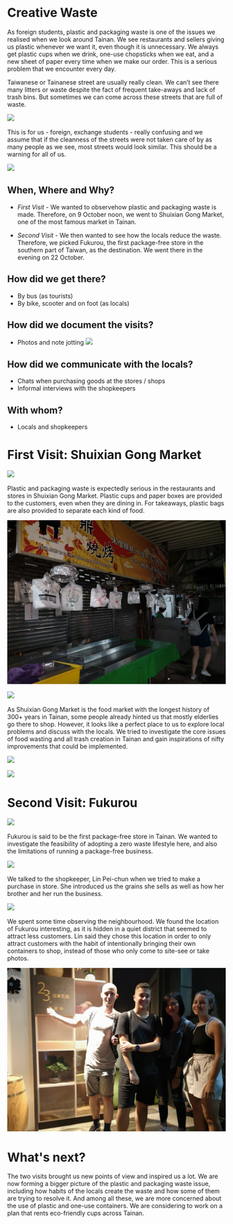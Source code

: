 # Creative Waste

As foreign students, plastic and packaging waste is one of the issues we realised when we look around Tainan. We see restaurants and sellers giving us plastic whenever we want it, even though it is unnecessary. We always get plastic cups when we drink, one-use chopsticks when we eat, and a new sheet of paper every time when we make our order. This is a serious problem that we encounter every day.

Taiwanese or Tainanese street are usually really clean. We can’t see there many litters or waste despite the fact of frequent take-aways and lack of trash bins. But sometimes we can come across these streets that are full of waste.

![](files/4.png)

This is for us - foreign, exchange students - really confusing and we assume that if the cleanness of the streets were not taken care of by as many people as we see, most streets would look similar. This should be a warning for all of us.

![](files/3.png)

## When, Where and Why?

- *First Visit* - 
We wanted to observehow plastic and packaging waste is made.
Therefore, on 9 October noon, we went to Shuixian Gong Market, one of the most famous market in Tainan.



- *Second Visit* - 
We then wanted to see how the locals reduce the waste.
Therefore, we picked Fukurou, the first package-free store in the southern part of Taiwan, as the destination. We went there in the evening on 22 October.

## How did we get there?

- By bus (as tourists)
- By bike, scooter and on foot (as locals)


## How did we document the visits?

- Photos and note jotting
![](files/notes.png)


## How did we communicate with the locals?

- Chats when purchasing goods at the stores / shops
- Informal interviews with the shopkeepers


<!-- ## How did we combine and compare those two cases

In our first visit, we observed how plastic and packaging waste is made in one of the most famous market in Tainan; while in the second one, we saw how the locals try to reduce the waste. -->


## With whom? 

- Locals and shopkeepers

# First Visit: Shuixian Gong Market

![](files/first.png)

Plastic and packaging waste is expectedly serious in the restaurants and stores in Shuixian Gong Market. Plastic cups and paper boxes are provided to the customers, even when they are dining in. For takeaways, plastic bags are also provided to separate each kind of food.

![](files/11.jpg)

![](files/2.jpg)


As Shuixian Gong Market is the food market with the longest history of 300+ years in Tainan, some people already hinted us that mostly elderlies go there to shop. However, it looks like a perfect place to us to explore local problems and discuss with the locals. We tried to investigate the core issues of food wasting and all trash creation in Tainan and gain inspirations of nifty improvements that could be implemented.

![](files/3.jpg)



![](files/6.jpg)


# Second Visit: Fukurou

![](files/pack.png)

Fukurou is said to be the first package-free store in Tainan. We wanted to investigate the feasibility of adopting a zero waste lifestyle here, and also the limitations of running a package-free business. 
 

![](files/8.jpg)

We talked to the shopkeeper, Lin Pei-chun when we tried to make a purchase in store. She introduced us the grains she sells as well as how her brother and her run the business.


![](files/9.jpg)

We spent some time observing the neighbourhood. We found the location of Fukurou interesting, as it is hidden in a quiet district that seemed to attract less customers. Lin said they chose this location in order to only attract customers with the habit of intentionally bringing their own containers to shop, instead of those who only come to site-see or take photos.

![](files/10.jpg)

# What's next?

The two visits brought us new points of view and inspired us a lot. We are now forming a bigger picture of the plastic and packaging waste issue, including how habits of the locals create the waste and how some of them are trying to resolve it.
And among all these, we are more concerned about the use of plastic and one-use containers. We are considering to work on a plan that rents eco-friendly cups across Tainan.
